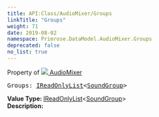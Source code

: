 ```yaml
---
title: API:Class/AudioMixer/Groups
linkTitle: "Groups"
weight: 71
date: 2019-08-02
namespace: Primrose.DataModel.AudioMixer.Groups
deprecated: false
no_list: true
---
```

Property of <a href="/docs/api-reference/Class/AudioMixer"><img src="/icons/silk/default.png"/>&nbsp;AudioMixer</a>
<pre class="method-declaration">
Groups: <a class="type" href="/docs/api-reference/System/IReadOnlyList">IReadOnlyList</a><<a class="type" href="/docs/api-reference/Class/SoundGroup">SoundGroup</a>></pre>
<b>Value Type: </b>
<a class="type" href="/docs/api-reference/System/IReadOnlyList">IReadOnlyList</a><<a class="type" href="/docs/api-reference/Class/SoundGroup">SoundGroup</a>>
<br/>
<b>Description: </b>